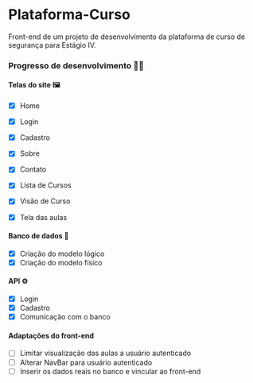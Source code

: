 # Plataforma-Curso
Front-end de um projeto de desenvolvimento da plataforma de curso de segurança para Estágio IV.

### Progresso de desenvolvimento 👩‍💻

#### Telas do site 🖼️
- [X] Home
- [X] Login
- [X] Cadastro
- [X] Sobre
- [X] Contato
- [X] Lista de Cursos
- [X] Visão de Curso
- [X] Tela das aulas


#### Banco de dados 💾

- [X] Criação do modelo lógico
- [X] Criação do modelo físico

#### API ⚙️

- [X] Login
- [X] Cadastro
- [X] Comunicação com o banco

#### Adaptações do front-end

- [ ] Limitar visualização das aulas a usuário autenticado
- [ ] Alterar NavBar para usuário autenticado
- [ ] Inserir os dados reais no banco e vincular ao front-end